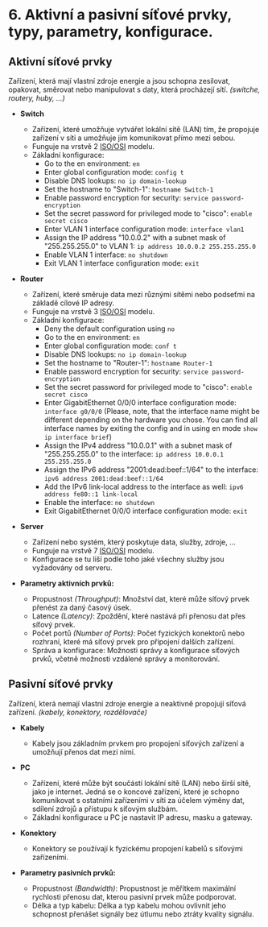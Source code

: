 # 6. Aktivní a pasivní síťové prvky, typy, parametry, konfigurace.

## Aktivní síťové prvky
Zařízení, která mají vlastní zdroje energie a jsou schopna zesilovat, opakovat, směrovat nebo manipulovat s daty, která procházejí sítí. _(switche, routery, huby, ...)_

- **Switch**
  - Zařízení, které umožňuje vytvářet lokální sítě (LAN) tím, že propojuje zařízení v síti a umožňuje jim komunikovat přímo mezi sebou.
  - Funguje na vrstvě 2 [ISO/OSI](https://github.com/ToCatchTo/Maturitni-otazky/blob/main/5.%20Pocitacove%20site.md) modelu.
  - Základní konfigurace:
    - Go to the en environment: `en`
    - Enter global configuration mode: `config t`
    - Disable DNS lookups: `no ip domain-lookup`
    - Set the hostname to "Switch-1": `hostname Switch-1`
    - Enable password encryption for security: `service password-encryption`
    - Set the secret password for privileged mode to "cisco": `enable secret cisco`
    - Enter VLAN 1 interface configuration mode: `interface vlan1`
    - Assign the IP address "10.0.0.2" with a subnet mask of "255.255.255.0" to VLAN 1: `ip address 10.0.0.2 255.255.255.0`
    - Enable VLAN 1 interface: `no shutdown`
    - Exit VLAN 1 interface configuration mode: `exit`
- **Router**
  - Zařízení, které směruje data mezi různými sítěmi nebo podseťmi na základě cílové IP adresy.
  - Funguje na vrstvě 3 [ISO/OSI](https://github.com/ToCatchTo/Maturitni-otazky/blob/main/5.%20Pocitacove%20site.md) modelu.
  - Základní konfigurace:
    - Deny the default configuration using `no`
    - Go to the en environment: `en`
    - Enter global configuration mode: `conf t`
    - Disable DNS lookups: `no ip domain-lookup`
    - Set the hostname to "Router-1": `hostname Router-1`
    - Enable password encryption for security: `service password-encryption`
    - Set the secret password for privileged mode to "cisco": `enable secret cisco`
    - Enter GigabitEthernet 0/0/0 interface configuration mode: `interface g0/0/0` (Please, note, that the interface name might be different depending on the hardware you chose. You can find all interface names by exiting the config and in using en mode `show ip interface brief`)
    - Assign the IPv4 address "10.0.0.1" with a subnet mask of "255.255.255.0" to the interface: `ip address 10.0.0.1 255.255.255.0`
    - Assign the IPv6 address "2001:dead:beef::1/64" to the interface: `ipv6 address 2001:dead:beef::1/64`
    - Add the IPv6 link-local address to the interface as well: `ipv6 address fe80::1 link-local`
    - Enable the interface: `no shutdown`
    - Exit GigabitEthernet 0/0/0 interface configuration mode: `exit`
- **Server**
  - Zařízení nebo systém, který poskytuje data, služby, zdroje, ...
  - Funguje na vrstvě 7 [ISO/OSI](https://github.com/ToCatchTo/Maturitni-otazky/blob/main/5.%20Pocitacove%20site.md) modelu.
  - Konfigurace se tu liší podle toho jaké všechny služby jsou vyžadovány od serveru.

- **Parametry aktivních prvků:**
  - Propustnost _(Throughput)_: Množství dat, které může síťový prvek přenést za daný časový úsek.
  - Latence _(Latency)_: Zpoždění, které nastává při přenosu dat přes síťový prvek.
  - Počet portů _(Number of Ports)_: Počet fyzických konektorů nebo rozhraní, které má síťový prvek pro připojení dalších zařízení.
  - Správa a konfigurace: Možnosti správy a konfigurace síťových prvků, včetně možnosti vzdálené správy a monitorování.

## Pasivní síťové prvky
Zařízení, která nemají vlastní zdroje energie a neaktivně propojují síťová zařízení. _(kabely, konektory, rozdělovače)_
- **Kabely**
  - Kabely jsou základním prvkem pro propojení síťových zařízení a umožňují přenos dat mezi nimi.
- **PC**
  -  Zařízení, které může být součástí lokální sítě (LAN) nebo širší sítě, jako je internet. Jedná se o koncové zařízení, které je schopno komunikovat s ostatními zařízeními v síti za účelem výměny dat, sdílení zdrojů a přístupu k síťovým službám.
  -  Základní konfigurace u PC je nastavit IP adresu, masku a gateway. 
- **Konektory**
  - Konektory se používají k fyzickému propojení kabelů s síťovými zařízeními.
 
- **Parametry pasivních prvků:**
  - Propustnost _(Bandwidth)_: Propustnost je měřítkem maximální rychlosti přenosu dat, kterou pasivní prvek může podporovat.
  - Délka a typ kabelu: Délka a typ kabelu mohou ovlivnit jeho schopnost přenášet signály bez útlumu nebo ztráty kvality signálu.

